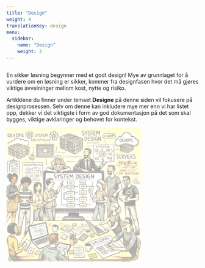 ```yaml
---
title: "Design"
weight: 4
translationKey: design
menu:
  sidebar:
    name: "Design"
    weight: 2
---
```

<div class="row category-into">
    <div class="column">
        <p>
            En sikker løsning begynner med et godt design! Mye av grunnlaget for å vurdere om en løsning er sikker, kommer fra designfasen hvor det må gjøres viktige avveininger mellom kost, nytte og risiko. 
        </p>
        <p>
            Artikklene du finner under temaet <b>Designe</b> på denne siden vil fokusere på designprosessen. Selv om denne kan inkludere mye mer enn vi har listet opp, dekker vi det viktigste i form av god dokumentasjon på det som skal bygges, viktige avklaringer og behovet for kontekst.  
        </p>
    </div>
    <div class="column">
        <img src="./p_design.png" width="70%" />
    </div>
</div>